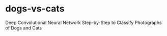 # dogs-vs-cats
Deep Convolutional Neural Network Step-by-Step to Classify Photographs of Dogs and Cats
